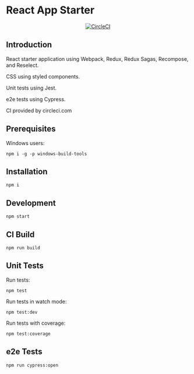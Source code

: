 # React App Starter

<center>

[![CircleCI](https://circleci.com/gh/MarkAPhillips/react-app-starter/tree/master.svg?style=svg)](https://circleci.com/gh/MarkAPhillips/react-app-starter/tree/master)

</center>

## Introduction

React starter application using Webpack, Redux, Redux Sagas, Recompose, and Reselect.

CSS using styled components.

Unit tests using Jest.

e2e tests using Cypress.

CI provided by circleci.com

## Prerequisites

Windows users:

```npm i -g -p windows-build-tools```

## Installation

```npm i```

## Development

``` npm start ```

## CI Build

```npm run build```

## Unit Tests

Run tests:

```npm test```

Run tests in watch mode:

```npm test:dev```

Run tests with coverage:

```npm test:coverage```

## e2e Tests

``` npm run cypress:open ```
